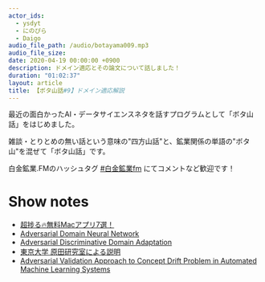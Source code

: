 ```yaml
---
actor_ids:
  - ysdyt
  - にのぴら
  - Daigo
audio_file_path: /audio/botayama009.mp3
audio_file_size:
date: 2020-04-19 00:00:00 +0900
description: ドメイン適応とその論文について話しました！
duration: "01:02:37"
layout: article
title: 【ボタ山話#9】ドメイン適応解説
---
```

最近の面白かったAI・データサイエンスネタを話すプログラムとして「ボタ山話」をはじめました。  

雑談・とりとめの無い話という意味の"四方山話"と、鉱業関係の単語の"ボタ山"を混ぜて「ボタ山話」です。

白金鉱業.FMのハッシュタグ [#白金鉱業fm](https://twitter.com/search?q=%23%E7%99%BD%E9%87%91%E9%89%B1%E6%A5%ADfm&src=typed_query) にてコメントなど歓迎です！



# Show notes

- [超捗る🔥無料Macアプリ7選！](https://www.youtube.com/watch?v=29Xwee279u8)
- [Adversarial Domain Neural Network](https://arxiv.org/abs/1505.07818)
- [Adversarial Discriminative Domain Adaptation](https://arxiv.org/abs/1702.05464)
- [東京大学 原田研究室による説明](https://www.mi.t.u-tokyo.ac.jp/research/domain_adaptation/)
- [Adversarial Validation Approach to Concept Drift Problem in Automated Machine Learning Systems](https://arxiv.org/abs/2004.03045)